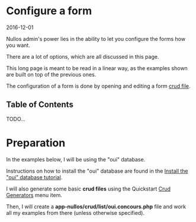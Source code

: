 Configure a form
====================
2016-12-01



Nullos admin's power lies in the ability to let you configure the forms how you want.

There are a lot of options, which are all discussed in this page.

This long page is meant to be read in a linear way, as the examples shown are built on top of the previous ones.


The configuration of a form is done by opening and editing a form [crud file](https://github.com/lingtalfi/nullos-admin/tree/master/doc/official/modules/crud-module/crud-file.md).





Table of Contents
----------------------
TODO...





Preparation
===============

In the examples below, I will be using the "oui" database.

Instructions on how to install the "oui" database are found in the [Install the "oui" database tutorial](https://github.com/lingtalfi/nullos-admin/tree/master/doc/tutorials/install-oui-database.md).

I will also generate some basic **crud files** using the Quickstart [Crud Generators](https://github.com/lingtalfi/nullos-admin/tree/master/doc/official/modules/quickstart-module/crud-generators-page.md) menu item.

Then, I will create a **app-nullos/crud/list/oui.concours.php** file and work all my examples from there (unless otherwise specified).

